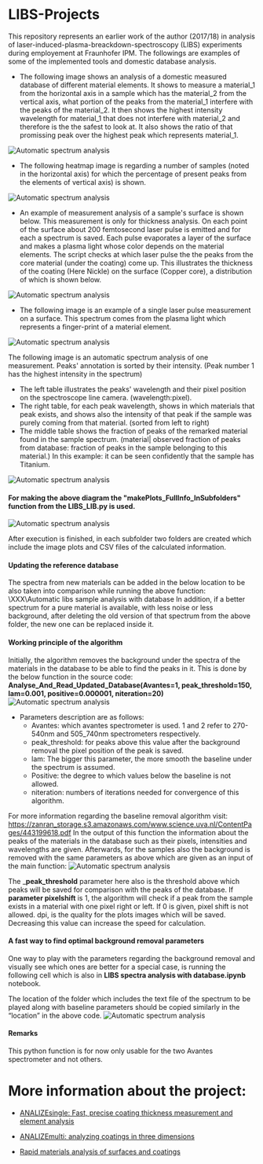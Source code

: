 # LIBS-Projects

This repository represents an earlier work of the author (2017/18) in analysis of laser-induced-plasma-breackdown-spectroscopy (LIBS) experiments during employement at Fraunhofer IPM. The followings are examples of some of the implemented tools and domestic database analysis. 

- The following image shows an analysis of a domestic measured database of different material elements. It shows to measure a material_1 from the horizontal axis in a sample which has the material_2 from the vertical axis, what portion of the peaks from the material_1 interfere 
with the peaks of the material_2. It then shows the highest intensity wavelength for material_1 that does not interfere with material_2 and 
therefore is the the safest to look at. It also shows the ratio of that promissing peak over the highest peak which represents material_1.

<img src="examples/270_540_Best wavelengths for LIBS fs.jpg" alt="Automatic spectrum analysis">

- The following heatmap image is regarding a number of samples (noted in the horizontal axis) for which the percentage of present peaks from the elements of vertical axis) is shown.
<img src="examples/saar analysis.png" alt="Automatic spectrum analysis">


- An example of measurement analysis of a sample's surface is shown below. This measurement is only for thickness analysis. On each point of the surface about 200 femtosecond laser pulse is emitted and for each a spectrum is saved. Each pulse evaporates a layer of the surface 
and makes a plasma light whose color depends on the material elements.
The script checks at which laser pulse the the peaks from the core material (under the coating) come up.
 This illustrates the thickness of the coating (Here Nickle) on the surface (Copper core), a distribution of which is shown below.
<img src="examples/Thickness Map NiCuGalvanized.png" alt="Automatic spectrum analysis">

- The following image is an example of a single laser pulse measurement on a surface. This spectrum comes from the plasma light which represents a finger-print of a material element.
<img src="examples/1_Pink_Side_30th Pulse_150amp.png" alt="Automatic spectrum analysis">


The following image is an automatic spectrum analysis of one measurement. Peaks' annotation is sorted by their intensity. (Peak number 1 has the highest intensity in the spectrum)
- The left table illustrates the peaks' wavelength and their pixel position on the spectroscope line camera. (wavelength:pixel).
- The right table, for each peak wavelength, shows in which materials that peak exists, and shows also the intensity of that peak if the sample was purely coming from that material. (sorted from left to right)
- The middle table shows the fraction of peaks of the remarked material found in the sample spectrum.  (material| observed fraction of peaks from database: fraction of peaks in the sample belonging to this material.)
In this example: it can be seen confidently that the sample has Titanium.
<img src="examples/Ti_example.jpg" alt="Automatic spectrum analysis">



#### For making the above diagram the "makePlots_FullInfo_InSubfolders" function from the LIBS_LIB.py is used.
<img src="examples/jupyter example_1.png" alt="Automatic spectrum analysis">


After execution is finished, in each subfolder two folders are created which include the image plots and CSV files of the calculated information.
#### Updating the reference database
The spectra from new materials can be added in the below location to be also taken into comparison while running the above function:
\\XXX\Automatic libs sample analysis with database
In addition, if a better spectrum for a pure material is available, with less noise or less background, after deleting the old version of that spectrum from the above folder, the new one can be replaced inside it.
#### Working principle of the algorithm

Initially, the algorithm removes the background under the spectra of the materials in the database to be able to find the peaks in it.
This is done by the below function in the source code:
**Analyse_And_Read_Updated_Database(Avantes=1, peak_threshold=150, lam=0.001, positive=0.000001, niteration=20)**
<img src="examples/jupyter example_2.png" alt="Automatic spectrum analysis">

- Parameters description are as follows:
	- Avantes: which avantes spectrometer is used. 1 and 2 refer to 270-540nm and 505_740nm spectrometers respectively.
	- peak_threshold: for peaks above this value after the background removal the pixel position of the peak is saved.
	- lam: The bigger this parameter, the more smooth the baseline under the spectrum is assumed.
	- Positive: the degree to which values below the baseline is not allowed.
	- niteration: numbers of iterations needed for convergence of this algorithm. 

For more information regarding the baseline removal algorithm visit: https://zanran_storage.s3.amazonaws.com/www.science.uva.nl/ContentPages/443199618.pdf
In the output of this function the information about the peaks of the materials in the database such as their pixels, intensities and wavelengths are given.
Afterwards, for the samples also the background is removed with the same parameters as above which are given as an input of the main function:
<img src="examples/jupyter example_3.png" alt="Automatic spectrum analysis">

The ___peak_threshold__ parameter here also is the threshold above which peaks will be saved for comparison with the peaks of the database.
If __parameter pixelshift__ is 1, the algorithm will check if a peak from the sample exists in a material with one pixel right or left. If 0 is given, pixel shift is not allowed.
dpi, is the quality for the plots images which will be saved. Decreasing this value can increase the speed for calculation.
#### A fast way to find optimal background removal parameters

One way to play with the parameters regarding the background removal and visually see which ones are better for a special case, is running the following cell which is also in **LIBS spectra analysis with database.ipynb** notebook.
 
The location of the folder which includes the text file of the spectrum to be played along with baseline parameters should be copied similarly in the “location” in the above code.
<img src="examples/jupyter example_4.png" alt="Automatic spectrum analysis">

#### Remarks

This python function is for now only usable for the two Avantes spectrometer and not others.








# More information about the project:

* [ANALIZEsingle: Fast, precise coating thickness measurement and element analysis](https://www.ipm.fraunhofer.de/content/dam/ipm/en/PDFs/product-information/PK/OOA/ANALIZEsingle-coating-thickness-analysis.pdf)

* [ANALIZEmulti: analyzing coatings in three dimensions](https://www.ipm.fraunhofer.de/content/dam/ipm/en/PDFs/product-information/PK/OOA/ANALIZEmulti-coating-analysis.pdf)

* [Rapid materials analysis of surfaces and coatings](
https://www.ipm.fraunhofer.de/en/bu/production-control-inline-measurement-techniques/expertise/laser-induced-breakdown-spectroscopy.html
)
